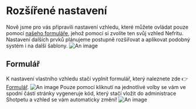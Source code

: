 # Rozšířené nastavení

Nově jsme pro vás připravili nastavení vzhledu, které můžete ovládat pouze pomocí [našeho formuláře](/generator/nefrit/), jehož pomocí si zvolíte ten svůj vzhled Nefritu. Nastavení dalších prvků plánujeme postupně rozšiřovat a aplikovat podobný systém i na další šablony.
![An image](https://ik.imagekit.io/alexborecky/shoptetak/Docs/eas/eas_FxYjKly5Tb.png)

## Formulář

K nastavení vlastního vzhledu stačí vyplnit formulář, který naleznete zde 👉 [Formulář](/generator/nefrit-form).
![An image](https://ik.imagekit.io/alexborecky/shoptetak/Docs/eas/easTwo_DbD5_iQi9.png)
Pouze pomocí kliknutí na jednotlivé volby se vám ve spodní částí stránky vygeneruje kód, který stačí vložit do administrace Shotpetu a vzhled se vám automaticky změní!
![An image](https://ik.imagekit.io/alexborecky/shoptetak/Docs/eas/code_1mdfeNAFg_.png)
